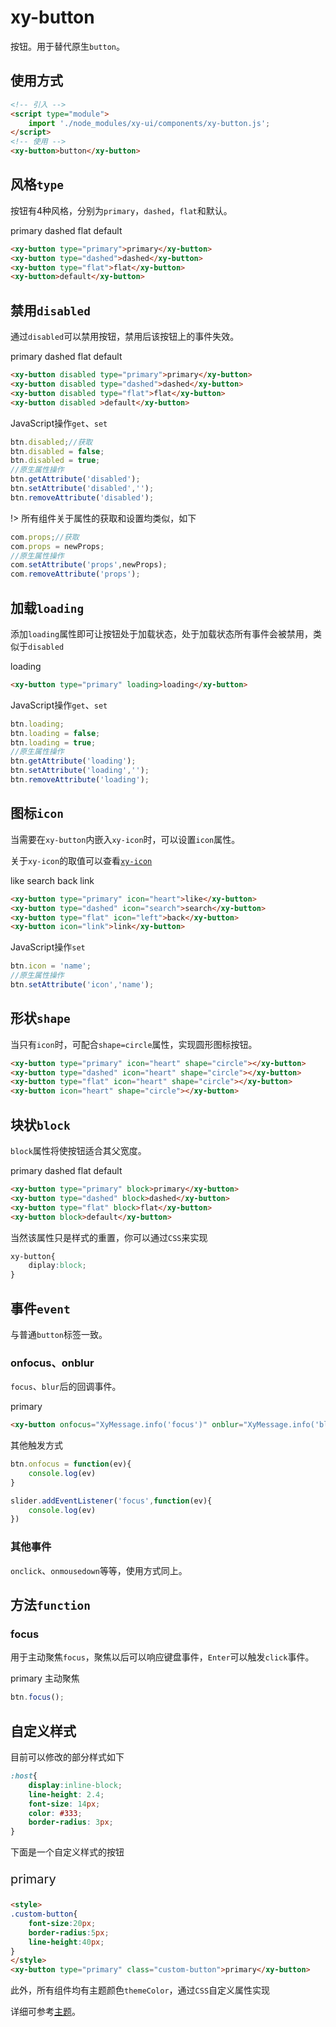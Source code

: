 # xy-button

按钮。用于替代原生`button`。

## 使用方式

```html
<!-- 引入 -->
<script type="module">
    import './node_modules/xy-ui/components/xy-button.js';
</script>
<!-- 使用 -->
<xy-button>button</xy-button>
```

## 风格`type`

按钮有4种风格，分别为`primary`，`dashed`，`flat`和默认。

<xy-button type="primary" id="btn">primary</xy-button>
<xy-button type="dashed">dashed</xy-button>
<xy-button type="flat">flat</xy-button>
<xy-button>default</xy-button>

```html
<xy-button type="primary">primary</xy-button>
<xy-button type="dashed">dashed</xy-button>
<xy-button type="flat">flat</xy-button>
<xy-button>default</xy-button>
```

## 禁用`disabled`

通过`disabled`可以禁用按钮，禁用后该按钮上的事件失效。

<xy-button disabled type="primary">primary</xy-button>
<xy-button disabled type="dashed">dashed</xy-button>
<xy-button disabled type="flat">flat</xy-button>
<xy-button disabled >default</xy-button>
<xy-switch checked onchange="this.previousElementSibling.disabled = this.checked;"></xy-switch>

```html
<xy-button disabled type="primary">primary</xy-button>
<xy-button disabled type="dashed">dashed</xy-button>
<xy-button disabled type="flat">flat</xy-button>
<xy-button disabled >default</xy-button>
```

JavaScript操作`get`、`set`

```js
btn.disabled;//获取
btn.disabled = false;
btn.disabled = true;
//原生属性操作
btn.getAttribute('disabled');
btn.setAttribute('disabled','');
btn.removeAttribute('disabled');
```

!> 所有组件关于属性的获取和设置均类似，如下

```js
com.props;//获取
com.props = newProps;
//原生属性操作
com.setAttribute('props',newProps);
com.removeAttribute('props');
```

## 加载`loading`

添加`loading`属性即可让按钮处于加载状态，处于加载状态所有事件会被禁用，类似于`disabled`

<xy-button type="primary" loading>loading</xy-button>
<xy-switch checked onchange="this.previousElementSibling.loading = this.checked;"></xy-switch>

```html
<xy-button type="primary" loading>loading</xy-button>
```

JavaScript操作`get`、`set`

```js
btn.loading;
btn.loading = false;
btn.loading = true;
//原生属性操作
btn.getAttribute('loading');
btn.setAttribute('loading','');
btn.removeAttribute('loading');
```

## 图标`icon`

当需要在`xy-button`内嵌入`xy-icon`时，可以设置`icon`属性。

关于`xy-icon`的取值可以查看[`xy-icon`](/xy-icon.md)

<xy-button type="primary" icon="heart">like</xy-button>
<xy-button type="dashed" icon="search">search</xy-button>
<xy-button type="flat" icon="left">back</xy-button>
<xy-button icon="link">link</xy-button>

```html
<xy-button type="primary" icon="heart">like</xy-button>
<xy-button type="dashed" icon="search">search</xy-button>
<xy-button type="flat" icon="left">back</xy-button>
<xy-button icon="link">link</xy-button>
```

JavaScript操作`set`

```js
btn.icon = 'name';
//原生属性操作
btn.setAttribute('icon','name');
```

## 形状`shape`

当只有`icon`时，可配合`shape=circle`属性，实现圆形图标按钮。

<xy-button type="primary" icon="heart" shape="circle"></xy-button>
<xy-button type="dashed" icon="heart" shape="circle"></xy-button>
<xy-button type="flat" icon="heart" shape="circle"></xy-button>
<xy-button icon="heart" shape="circle"></xy-button>

```html
<xy-button type="primary" icon="heart" shape="circle"></xy-button>
<xy-button type="dashed" icon="heart" shape="circle"></xy-button>
<xy-button type="flat" icon="heart" shape="circle"></xy-button>
<xy-button icon="heart" shape="circle"></xy-button>
```

## 块状`block`

`block`属性将使按钮适合其父宽度。

<xy-button type="primary" block>primary</xy-button>
<xy-button type="dashed" block>dashed</xy-button>
<xy-button type="flat" block>flat</xy-button>
<xy-button block>default</xy-button>

```html
<xy-button type="primary" block>primary</xy-button>
<xy-button type="dashed" block>dashed</xy-button>
<xy-button type="flat" block>flat</xy-button>
<xy-button block>default</xy-button>
```

当然该属性只是样式的重置，你可以通过`CSS`来实现

```css
xy-button{
    diplay:block;
}
```

## 事件`event`

与普通`button`标签一致。

### onfocus、onblur

`focus`、`blur`后的回调事件。

<xy-button onfocus="XyMessage.info('focus')" onblur="XyMessage.info('blur')">primary</xy-button>

```html
<xy-button onfocus="XyMessage.info('focus')" onblur="XyMessage.info('blur')">primary</xy-button>
```

其他触发方式

```js
btn.onfocus = function(ev){
    console.log(ev)
}

slider.addEventListener('focus',function(ev){
    console.log(ev)
})
```

### 其他事件

`onclick`、`onmousedown`等等，使用方式同上。

## 方法`function`

### focus

用于主动聚焦`focus`，聚焦以后可以响应键盘事件，`Enter`可以触发`click`事件。

<xy-button onclick="XyMessage.info('click')" onfocus="XyMessage.info('focus')" >primary</xy-button>
<xy-button type="primary" onclick="this.previousElementSibling.focus()">主动聚焦</xy-button>

```js
btn.focus();
```

## 自定义样式

目前可以修改的部分样式如下

```css
:host{ 
    display:inline-block; 
    line-height: 2.4; 
    font-size: 14px; 
    color: #333;  
    border-radius: 3px; 
}
```

下面是一个自定义样式的按钮

<style>
.custom-button{
    font-size:20px;
    border-radius:5px;
    line-height:40px;
}
</style>
<xy-button type="primary" class="custom-button">primary</xy-button>

```html
<style>
.custom-button{
    font-size:20px;
    border-radius:5px;
    line-height:40px;
}
</style>
<xy-button type="primary" class="custom-button">primary</xy-button>
```

此外，所有组件均有主题颜色`themeColor`，通过`CSS`自定义属性实现

详细可参考[主题](/themeColor.md)。